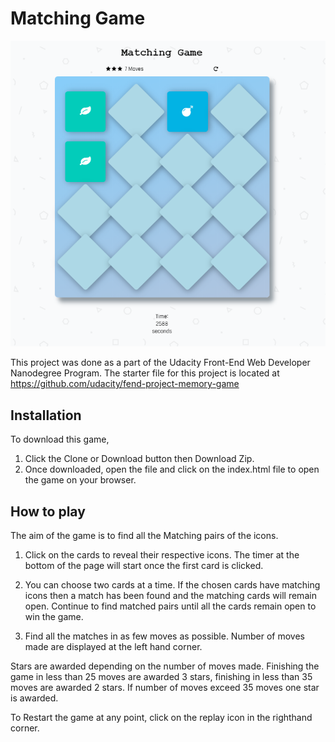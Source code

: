 Matching Game
===
![](img/gameImage.png)

This project was done as a part of the Udacity Front-End Web Developer Nanodegree Program.
The starter file for this project is located at https://github.com/udacity/fend-project-memory-game

Installation
---

To download this game,
1) Click the Clone or Download button then Download Zip.
2) Once downloaded, open the file and click on the index.html file to open the game on your browser.


How to play
---
The aim of the game is to find all the Matching pairs of the icons.
1) Click on the cards to reveal their respective icons.
The timer at the bottom of the page will start once the first card is clicked.

2) You can choose two cards at a time. If the chosen cards have matching icons then a match has been found and the matching cards will remain open. Continue to find matched pairs until all the cards remain open to win the game.

3) Find all the matches in as few moves as possible.
Number of moves made are displayed at the left hand corner.

Stars are awarded depending on the number of moves made. Finishing the game in less than 25 moves are awarded 3 stars, finishing in less than 35 moves are awarded 2 stars. If number of moves exceed 35 moves one star is awarded.

To Restart the game at any point, click on the replay icon in the righthand corner.

